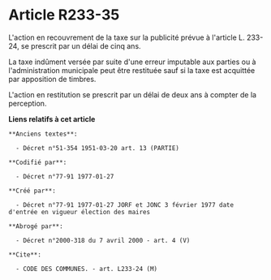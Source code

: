 # Article R233-35

L'action en recouvrement de la taxe sur la publicité prévue à l'article L. 233-24, se prescrit par un délai de cinq ans. 

La taxe indûment versée par suite d'une erreur imputable aux parties ou à l'administration municipale peut être restituée
sauf si la taxe est acquittée par apposition de timbres. 

L'action en restitution se prescrit par un délai de deux ans à compter de la perception.

**Liens relatifs à cet article**

	**Anciens textes**:

	  - Décret n°51-354 1951-03-20 art. 13 (PARTIE)

	**Codifié par**:

	  - Décret n°77-91 1977-01-27

	**Créé par**:

	  - Décret n°77-91 1977-01-27 JORF et JONC 3 février 1977 date d'entrée en vigueur élection des maires

	**Abrogé par**:

	  - Décret n°2000-318 du 7 avril 2000 - art. 4 (V)

	**Cite**:

	  - CODE DES COMMUNES. - art. L233-24 (M)
